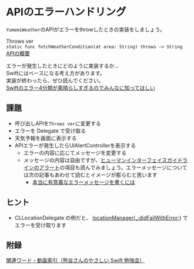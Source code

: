 # APIのエラーハンドリング
`YumemiWeather`のAPIがエラーをthrowしたときの実装をしましょう。

Throws ver  
`static func fetchWeatherCondition(at area: String) throws -> String`  
[APIの概要](YumemiWeather.md)

エラーが発生したときにどのように実装するか...  
Swiftにはベースになる考え方があります。  
実装が終わったら、ぜひ読んでください。  
[Swiftのエラー4分類が素晴らしすぎるのでみんなに知ってほしい](https://qiita.com/koher/items/a7a12e7e18d2bb7d8c77)  

## 課題
- 呼び出しAPIを`Throws ver`に変更する
- エラーを Delegate で受け取る
- 天気予報を画面に表示する
- APIエラーが発生したらUIAlertControllerを表示する
  - エラーの内容に応じてメッセージを変更する  
  - メッセージの内容は自由ですが、[ヒューマンインターフェイスガイドラインのアラート](https://developer.apple.com/jp/design/human-interface-guidelines/alerts)の項目も読んでみましょう。エラーメッセージについては次の記事もあわせて読むとイメージが膨らむと思います
    - [本当に有意義なエラーメッセージを書くには](https://postd.cc/how-to-write-an-error-message/)

## ヒント
- CLLocationDelegate の例だと、 [locationManager(_:didFailWithError:)](https://developer.apple.com/documentation/corelocation/cllocationmanagerdelegate/1423786-locationmanager) でエラーを受け取ります

## 附録
[関連ワード・動画索引（熊谷さんのやさしい Swift 勉強会）](https://yumemi.notion.site/0b948552bd89415c95e89e3ebe3811d6)
